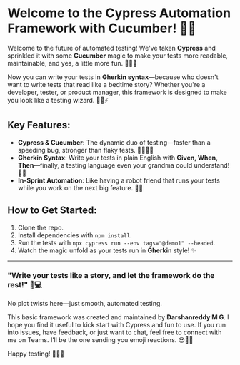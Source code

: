 # Welcome to the **Cypress Automation Framework** with **Cucumber**! 🎉🚀

Welcome to the future of automated testing! We've taken **Cypress** and sprinkled it with some **Cucumber** magic to make your tests more readable, maintainable, and yes, a little more fun. 🧙‍♂️✨

Now you can write your tests in **Gherkin syntax**—because who doesn't want to write tests that read like a bedtime story? Whether you're a developer, tester, or product manager, this framework is designed to make you look like a testing wizard. 🧑‍💻⚡

## Key Features:
- **Cypress & Cucumber**: The dynamic duo of testing—faster than a speeding bug, stronger than flaky tests. 🦸‍♂️🦸‍♀️  
- **Gherkin Syntax**: Write your tests in plain English with **Given, When, Then**—finally, a testing language even your grandma could understand! 👵📜  
- **In-Sprint Automation**: Like having a robot friend that runs your tests while you work on the next big feature. 🤖💼  

## How to Get Started:
1. Clone the repo.  
2. Install dependencies with `npm install`.  
3. Run the tests with `npx cypress run --env tags="@demo1" --headed`.
4. Watch the magic unfold as your tests run in **Gherkin** style! ✨ 

---

### "Write your tests like a story, and let the framework do the rest!" 📖💻  
No plot twists here—just smooth, automated testing.

This basic framework was created and maintained by **Darshanreddy M G**. I hope you find it useful to kick start with Cypress and fun to use. If you run into issues, have feedback, or just want to chat, feel free to connect with me on Teams. I’ll be the one sending you emoji reactions. 😎👨‍💻

Happy testing! 🧑‍💻🎉


